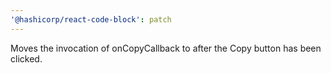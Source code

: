 ```yaml
---
'@hashicorp/react-code-block': patch
---
```


Moves the invocation of onCopyCallback to after the Copy button has been clicked.
